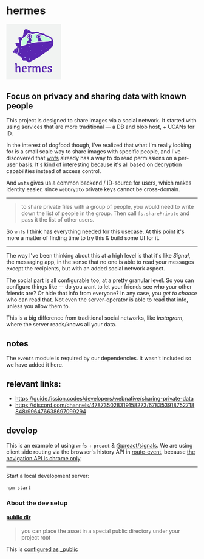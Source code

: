 # hermes

<div>
    <img style="width: 15vw" src="./hermes_logo_edit.png" alt="Hermes logo"
        title="Hermes logo"
    >
</div>

## Focus on privacy and sharing data with known people

This project is designed to share images via a social network. It started with using services that are more traditional — a DB and blob host, + UCANs for ID.

In the interest of dogfood though, I've realized that what I'm really looking for is a small scale way to share images with specific people, and I've discovered that [wnfs](https://guide.fission.codes/developers/webnative/file-system-wnfs) already has a way to do read permissions on a per-user basis. It's kind of interesting because it's all based on decryption capabilities instead of access control.

And `wnfs` gives us a common backend / ID-source for users, which makes identity easier, since `webCrypto` private keys cannot be cross-domain.

--------------

> to share private files with a group of people, you would need to write down the list of people in the group. Then call `fs.sharePrivate` and pass it the list of other users.

So `wnfs` I think has everything needed for this usecase. At this point it's more a matter of finding time to try this & build some UI for it.

-----------------

The way I've been thinking about this at a high level is that it's like *Signal*, the messaging app, in the sense that no one is able to read your messages except the recipients, but with an added social network aspect. 

The social part is all configurable too, at a pretty granular level. So you can configure things like -- do you want to let your friends see who your other friends are? Or hide that info from everyone? In any case, you *get to choose* who can read that. Not even the server-operator is able to read that info, unless you allow them to.

This is a big difference from traditional social networks, like *Instagram*, where the server reads/knows all your data.

## notes
The `events` module is required by our dependencies. It wasn't included so we have added it here.

## relevant links:

* https://guide.fission.codes/developers/webnative/sharing-private-data
* https://discord.com/channels/478735028319158273/678353918752718848/996476638697099294


## develop
This is an example of using `wnfs` + `preact` & [@preact/signals](https://preactjs.com/blog/introducing-signals/). We are using client side routing via the browser's history API in [route-event](https://github.com/nichoth/route-event), because [the navigation API is chrome only](https://github.com/nichoth/hermes/discussions/10).

--------------

Start a local development server:
```
npm start
```

### About the dev setup

#### [public dir](https://vitejs.dev/guide/assets.html#the-public-directory)

> you can place the asset in a special public directory under your project root

This is [configured as _public](https://github.com/nichoth/hermes/blob/main/vite.config.js#L24)
